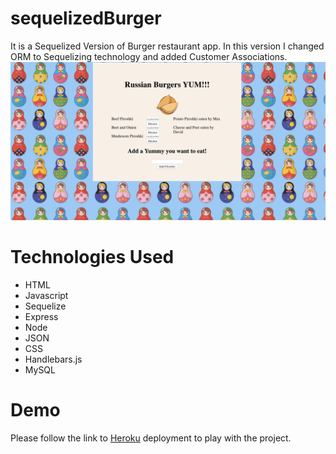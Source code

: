 # sequelizedBurger 
It is a Sequelized Version of Burger restaurant app. In this version I changed ORM to Sequelizing technology and added Customer Associations.
![](public/assets/img/3.png)
# Technologies Used
- HTML
- Javascript
- Sequelize
- Express
- Node
- JSON
- CSS
- Handlebars.js 
- MySQL
# Demo
Please follow the link to [Heroku](https://pirozhki.herokuapp.com/) deployment to play with the project.
